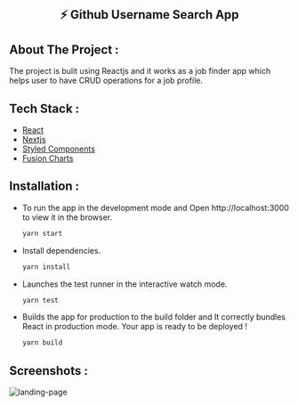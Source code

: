 <p align="center">
    <h2 align="center">⚡️ Github Username Search App</h2>
</p>

## About The Project :

The project is bulit using Reactjs and it works as a job finder app which helps user to have CRUD operations for a job profile.

## Tech Stack :

* [React](https://reactjs.org/)
* [Nextjs](https://nextjs.org//)
* [Styled Components](https://styled-components.com/)
* [Fusion Charts](https://www.fusioncharts.com/)

## Installation :

* To run the app in the development mode and Open http://localhost:3000 to view it in the browser.

    ```sh
    yarn start
    ```

* Install dependencies.

    ```sh
    yarn install
    ```
 
* Launches the test runner in the interactive watch mode.

    ```sh
    yarn test
    ```

* Builds the app for production to the build folder and It correctly bundles React in production mode. Your app is ready to be deployed !

    ```sh
    yarn build
    ```
 
 ## Screenshots :
 
 <img src="./src/assets/images/1.png" alt="landing-page">
